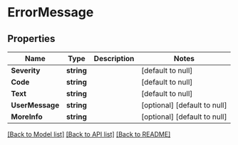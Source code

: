 # ErrorMessage

## Properties
Name | Type | Description | Notes
------------ | ------------- | ------------- | -------------
**Severity** | **string** |  | [default to null]
**Code** | **string** |  | [default to null]
**Text** | **string** |  | [default to null]
**UserMessage** | **string** |  | [optional] [default to null]
**MoreInfo** | **string** |  | [optional] [default to null]

[[Back to Model list]](../README.md#documentation-for-models) [[Back to API list]](../README.md#documentation-for-api-endpoints) [[Back to README]](../README.md)

